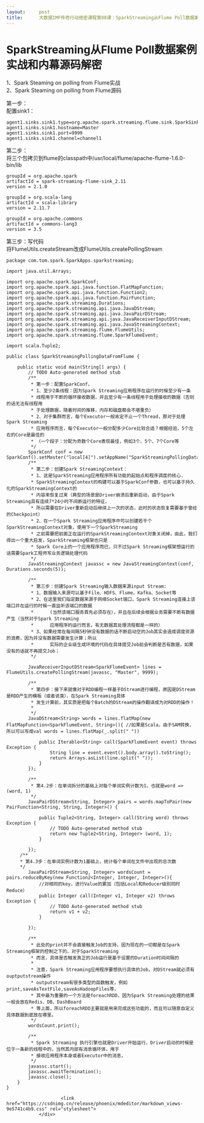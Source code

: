```yaml
---
layout:     post
title:      大数据IMF传奇行动绝密课程第88课：SparkStreaming从Flume Poll数据案例实战和内幕源码解密
---
```

<div id="article_content" class="article_content clearfix csdn-tracking-statistics" data-pid="blog" data-mod="popu_307" data-dsm="post">
								            <div id="content_views" class="markdown_views prism-atom-one-dark">
							<!-- flowchart 箭头图标 勿删 -->
							<svg xmlns="http://www.w3.org/2000/svg" style="display: none;"><path stroke-linecap="round" d="M5,0 0,2.5 5,5z" id="raphael-marker-block" style="-webkit-tap-highlight-color: rgba(0, 0, 0, 0);"></path></svg>
							<h1 id="sparkstreaming从flume-poll数据案例实战和内幕源码解密">SparkStreaming从Flume Poll数据案例实战和内幕源码解密</h1>

<p>1、Spark Steaming on polling from Flume实战 <br>
2、Spark Steaming on polling from Flume源码</p>

<p>第一步： <br>
配置sink1：</p>



<pre class="prettyprint"><code class=" hljs avrasm">agent1<span class="hljs-preprocessor">.sinks</span><span class="hljs-preprocessor">.sink</span>1<span class="hljs-preprocessor">.type</span>=org<span class="hljs-preprocessor">.apache</span><span class="hljs-preprocessor">.spark</span><span class="hljs-preprocessor">.streaming</span><span class="hljs-preprocessor">.flume</span><span class="hljs-preprocessor">.sink</span><span class="hljs-preprocessor">.SparkSink</span>
agent1<span class="hljs-preprocessor">.sinks</span><span class="hljs-preprocessor">.sink</span>1<span class="hljs-preprocessor">.hostname</span>=Master
agent1<span class="hljs-preprocessor">.sinks</span><span class="hljs-preprocessor">.sink</span>1<span class="hljs-preprocessor">.port</span>=<span class="hljs-number">9999</span>
agent1<span class="hljs-preprocessor">.sinks</span><span class="hljs-preprocessor">.sink</span>1<span class="hljs-preprocessor">.channel</span>=channel1</code></pre>

<p>第二步： <br>
将三个包拷贝到flume的classpath中/usr/local/flume/apache-flume-1.6.0-bin/lib</p>

<pre class="prettyprint"><code class=" hljs ini"><span class="hljs-setting">groupId = <span class="hljs-value">org.apache.spark</span></span>
<span class="hljs-setting">artifactId = <span class="hljs-value">spark-streaming-flume-sink_2.<span class="hljs-number">11</span></span></span>
<span class="hljs-setting">version = <span class="hljs-value"><span class="hljs-number">2.1</span>.<span class="hljs-number">0</span></span></span>

<span class="hljs-setting">groupId = <span class="hljs-value">org.scala-lang</span></span>
<span class="hljs-setting">artifactId = <span class="hljs-value">scala-library</span></span>
<span class="hljs-setting">version = <span class="hljs-value"><span class="hljs-number">2.11</span>.<span class="hljs-number">7</span></span></span>

<span class="hljs-setting">groupId = <span class="hljs-value">org.apache.commons</span></span>
<span class="hljs-setting">artifactId = <span class="hljs-value">commons-lang3</span></span>
<span class="hljs-setting">version = <span class="hljs-value"><span class="hljs-number">3.5</span></span></span></code></pre>

<p>第三步：写代码 <br>
将FlumeUtils.createStream改成FlumeUtils.createPollingStream</p>

<pre class="prettyprint"><code class=" hljs java"><span class="hljs-keyword">package</span> com.tom.spark.SparkApps.sparkstreaming;

<span class="hljs-keyword">import</span> java.util.Arrays;

<span class="hljs-keyword">import</span> org.apache.spark.SparkConf;
<span class="hljs-keyword">import</span> org.apache.spark.api.java.function.FlatMapFunction;
<span class="hljs-keyword">import</span> org.apache.spark.api.java.function.Function2;
<span class="hljs-keyword">import</span> org.apache.spark.api.java.function.PairFunction;
<span class="hljs-keyword">import</span> org.apache.spark.streaming.Durations;
<span class="hljs-keyword">import</span> org.apache.spark.streaming.api.java.JavaDStream;
<span class="hljs-keyword">import</span> org.apache.spark.streaming.api.java.JavaPairDStream;
<span class="hljs-keyword">import</span> org.apache.spark.streaming.api.java.JavaReceiverInputDStream;
<span class="hljs-keyword">import</span> org.apache.spark.streaming.api.java.JavaStreamingContext;
<span class="hljs-keyword">import</span> org.apache.spark.streaming.flume.FlumeUtils;
<span class="hljs-keyword">import</span> org.apache.spark.streaming.flume.SparkFlumeEvent;

<span class="hljs-keyword">import</span> scala.Tuple2;

<span class="hljs-keyword">public</span> <span class="hljs-class"><span class="hljs-keyword">class</span> <span class="hljs-title">SparkStreamingPollingDataFromFlume</span> {</span>

    <span class="hljs-keyword">public</span> <span class="hljs-keyword">static</span> <span class="hljs-keyword">void</span> <span class="hljs-title">main</span>(String[] args) {
        <span class="hljs-comment">// TODO Auto-generated method stub</span>
        <span class="hljs-javadoc">/**
         * 第一步：配置SparkConf，
         * 1、至少2条线程：因为Spark Streaming应用程序在运行的时候至少有一条
         * 线程用于不断的循环接收数据，并且至少有一条线程用于处理接收的数据（否则的话无法有线程用
         * 于处理数据，随着时间的推移，内存和磁盘都会不堪重负）
         * 2、对于集群而言，每个Executor一般肯定不止一个Thread，那对于处理Spark Streaming
         * 应用程序而言，每个Executor一般分配多少Core比较合适？根据经验，5个左右的Core是最佳的
         * （一个段子：分配为奇数个Core表现最佳，例如3个、5个、7个Core等
         */</span>
        SparkConf conf = <span class="hljs-keyword">new</span> SparkConf().setMaster(<span class="hljs-string">"local[4]"</span>).setAppName(<span class="hljs-string">"SparkStreamingPollingDataFromFlume"</span>);
        <span class="hljs-javadoc">/**
         * 第二步：创建Spark StreamingContext：
         * 1、这是SparkStreaming应用程序所有功能的起始点和程序调度的核心.
         * SparkStreamingContext的构建可以基于SparkConf参数，也可以基于持久化的SparkStreamingContext的
         * 内容来恢复过来（典型的场景是Driver崩溃后重新启动，由于Spark Streaming具有连续7*24小时不间断运行的特征，
         * 所以需要在Driver重新启动后继续上一次的状态，此时的状态恢复需要基于曾经的Checkpoint）
         * 2、在一个Spark Streaming应用程序中可以创建若干个SparkStreamingContext对象，使用下一个SparkStreaming
         * 之前需要把前面正在运行的SparkStreamingContext对象关闭掉，由此，我们得出一个重大启发，SparkStreaming框架也只是
         * Spark Core上的一个应用程序而已，只不过Spark Streaming框架想运行的话需要Spark工程师写业务逻辑处理代码
         */</span>
        JavaStreamingContext javassc = <span class="hljs-keyword">new</span> JavaStreamingContext(conf, Durations.seconds(<span class="hljs-number">5</span>));

        <span class="hljs-javadoc">/**
         * 第三步：创建Spark Streaming输入数据来源input Stream:
         * 1、数据输入来源可以基于File、HDFS、Flume、Kafka、Socket等
         * 2、在这里我们指定数据来源于网络Socket端口，Spark Streaming连接上该端口并在运行的时候一直监听该端口的数据
         *      (当然该端口服务首先必须存在），并且在后续会根据业务需要不断有数据产生（当然对于Spark Streaming
         *      应用程序的运行而言，有无数据其处理流程都是一样的）
         * 3、如果经常在每间隔5秒钟没有数据的话不断启动空的Job其实会造成调度资源的浪费，因为并没有数据需要发生计算；所以
         *      实际的企业级生成环境的代码在具体提交Job前会判断是否有数据，如果没有的话就不再提交Job；
         */</span>

        JavaReceiverInputDStream&lt;SparkFlumeEvent&gt; lines = FlumeUtils.createPollingStream(javassc, <span class="hljs-string">"Master"</span>, <span class="hljs-number">9999</span>);

        <span class="hljs-javadoc">/**
         * 第四步：接下来就像对于RDD编程一样基于DStream进行编程，原因是DStream是RDD产生的模板（或者说类），在Spark Streaming具体
         * 发生计算前，其实质是把每个Batch的DStream的操作翻译成为对RDD的操作！
         * 
         */</span>
        JavaDStream&lt;String&gt; words = lines.flatMap(<span class="hljs-keyword">new</span> FlatMapFunction&lt;SparkFlumeEvent, String&gt;(){ <span class="hljs-comment">//如果是Scala，由于SAM转换，所以可以写成val words = lines.flatMap(_.split(" ")) </span>

            <span class="hljs-keyword">public</span> Iterable&lt;String&gt; <span class="hljs-title">call</span>(SparkFlumeEvent event) <span class="hljs-keyword">throws</span> Exception {
                String line = event.event().body.array().toString();            
                <span class="hljs-keyword">return</span> Arrays.asList(line.split(<span class="hljs-string">" "</span>));
            }
        });

        <span class="hljs-javadoc">/**
         * 第4.2步：在单词拆分的基础上对每个单词实例计数为1，也就是word =&gt; (word, 1)
         */</span>
        JavaPairDStream&lt;String, Integer&gt; pairs = words.mapToPair(<span class="hljs-keyword">new</span> PairFunction&lt;String, String, Integer&gt;() {

            <span class="hljs-keyword">public</span> Tuple2&lt;String, Integer&gt; <span class="hljs-title">call</span>(String word) <span class="hljs-keyword">throws</span> Exception {
                <span class="hljs-comment">// TODO Auto-generated method stub</span>
                <span class="hljs-keyword">return</span> <span class="hljs-keyword">new</span> Tuple2&lt;String, Integer&gt; (word, <span class="hljs-number">1</span>);
            }

        });
     <span class="hljs-javadoc">/**
     * 第4.3步：在单词实例计数为1基础上，统计每个单词在文件中出现的总次数
     */</span>
        JavaPairDStream&lt;String, Integer&gt; wordsCount = pairs.reduceByKey(<span class="hljs-keyword">new</span> Function2&lt;Integer, Integer, Integer&gt;(){
            <span class="hljs-comment">//对相同的key，进行Value的累加（包括Local和Reducer级别同时Reduce）</span>
            <span class="hljs-keyword">public</span> Integer <span class="hljs-title">call</span>(Integer v1, Integer v2) <span class="hljs-keyword">throws</span> Exception {
                <span class="hljs-comment">// TODO Auto-generated method stub</span>
                <span class="hljs-keyword">return</span> v1 + v2;
            }

        });

        <span class="hljs-javadoc">/**
         * 此处的print并不会直接触发Job的支持，因为现在的一切都是在Spark Streaming框架的控制之下的，对于SparkStreaming
         * 而言，具体是否触发真正的Job运行是基于设置的Duration时间间隔的
         * 
         * 注意，Spark Streaming应用程序要想执行具体的Job，对DStream就必须有ouptputstream操作
         * outputstream有很多类型的函数触发，例如print,saveAsTextFile,saveAsHadoopFiles等，
         * 其中最为重要的一个方法是foreachRDD，因为Spark Streaming处理的结果一般会放在Redis、DB、DashBoard
         * 等上面，所以foreachRDD主要就是用来完成这些功能的，而且可以随意自定义具体数据到底放在哪里。
         */</span>
        wordsCount.print();

        <span class="hljs-javadoc">/**
         * Spark Streaming 执行引擎也就是Driver开始运行，Driver启动的时候是位于一条新的线程中的，当然其内部有消息循环体，用于
         * 接收应用程序本身或者Executor中的消息，
         */</span>
        javassc.start();
        javassc.awaitTermination();
        javassc.close();
    }
}</code></pre>            </div>
						<link href="https://csdnimg.cn/release/phoenix/mdeditor/markdown_views-9e5741c4b9.css" rel="stylesheet">
                </div>